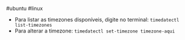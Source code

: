 #ubuntu #linux 
- Para listar as timezones disponíveis, digite no terminal: `timedatectl list-timezones`
- Para alterar a timezone: `timedatectl set-timezone timezone-aqui`